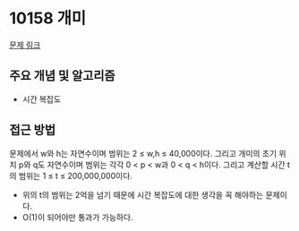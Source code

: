 # 10158 개미

[문제 링크](https://www.acmicpc.net/problem/10158)

## 주요 개념 및 알고리즘
- 시간 복잡도

## 접근 방법
문제에서 w와 h는 자연수이며 범위는 2 ≤ w,h ≤ 40,000이다. 
그리고 개미의 초기 위치 p와 q도 자연수이며 범위는 각각 0 < p < w과 0 < q < h이다. 
그리고 계산할 시간 t의 범위는 1 ≤ t ≤ 200,000,000이다.

- 위의 t의 범위는 2억을 넘기 때문에 시간 복잡도에 대한 생각을 꼭 해야하는 문제이다.
- O(1)이 되어야만 통과가 가능하다.
